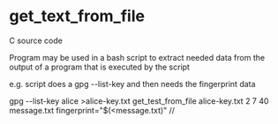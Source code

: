 # get_text_from_file

C source code

Program may be used in a bash script to extract needed data from the
output of a program that is executed by the script

e.g. script does a gpg --list-key and then needs the fingerprint data

gpg --list-key alice >alice-key.txt
get_test_from_file alice-key.txt 2 7 40 message.txt
fingerprint="$(<message.txt)"
//

